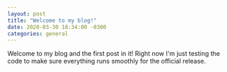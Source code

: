 ```yaml
---
layout: post
title: "Welcome to my blog!"
date: 2020-03-30 18:34:00 -0300
categories: general
---
```

Welcome to my blog and the first post in it! Right now I'm just testing the code to make sure everything runs smoothly for the official release.
